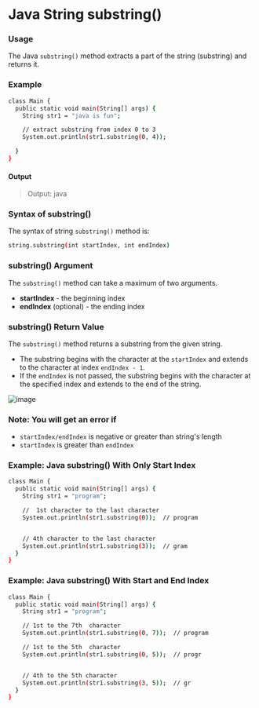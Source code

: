 # Java String substring()

### Usage
The Java `substring()` method extracts a part of the string (substring) and returns it.

### Example

```sh
class Main {
  public static void main(String[] args) {
    String str1 = "java is fun";

    // extract substring from index 0 to 3
    System.out.println(str1.substring(0, 4));

  }
}

```
#### Output
>Output: java

### Syntax of substring()
The syntax of string `substring()` method is:
```sh
string.substring(int startIndex, int endIndex)
```

### substring() Argument
The `substring()` method can take a maximum of two arguments.
- **startIndex** - the beginning index
- **endIndex** (optional) - the ending index

### substring() Return Value

The `substring()` method returns a substring from the given string.
- The substring begins with the character at the `startIndex` and extends to the character at index `endIndex - 1`.
- If the `endIndex` is not passed, the substring begins with the character at the specified index and extends to the end of the string.

![image](https://github.com/Joan0018/AACS2204-Object-Oriented-Programming-Techniques-Course-Learning/assets/66239936/bdea6087-804e-403f-9f73-5b437f177c45)

### Note: You will get an error if
- `startIndex/endIndex` is negative or greater than string's length
- `startIndex` is greater than `endIndex`

### Example: Java substring() With Only Start Index
```sh
class Main {
  public static void main(String[] args) {
    String str1 = "program";

    //  1st character to the last character
    System.out.println(str1.substring(0));  // program


    // 4th character to the last character
    System.out.println(str1.substring(3));  // gram
  }
}
```
### Example: Java substring() With Start and End Index
```sh
class Main {
  public static void main(String[] args) {
    String str1 = "program";

    // 1st to the 7th  character
    System.out.println(str1.substring(0, 7));  // program

    // 1st to the 5th  character
    System.out.println(str1.substring(0, 5));  // progr


    // 4th to the 5th character
    System.out.println(str1.substring(3, 5));  // gr
  }
}
```
